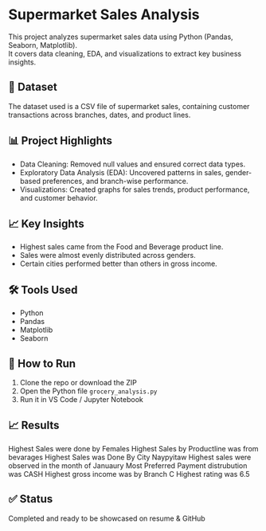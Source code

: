 # Supermarket Sales Analysis

This project analyzes supermarket sales data using Python (Pandas, Seaborn, Matplotlib).  
It covers data cleaning, EDA, and visualizations to extract key business insights.

## 📁 Dataset
The dataset used is a CSV file of supermarket sales, containing customer transactions across branches, dates, and product lines.

## 📊 Project Highlights
- Data Cleaning: Removed null values and ensured correct data types.
- Exploratory Data Analysis (EDA): Uncovered patterns in sales, gender-based preferences, and branch-wise performance.
- Visualizations: Created graphs for sales trends, product performance, and customer behavior.

## 📈 Key Insights
- Highest sales came from the Food and Beverage product line.
- Sales were almost evenly distributed across genders.
- Certain cities performed better than others in gross income.

## 🛠️ Tools Used
- Python
- Pandas
- Matplotlib
- Seaborn

## 📌 How to Run
1. Clone the repo or download the ZIP
2. Open the Python file `grocery_analysis.py`
3. Run it in VS Code / Jupyter Notebook

## 📈 Results
Highest Sales were done by Females
Highest Sales by Productline was from bevarages
Highest Sales was Done By City Naypyitaw
Highest sales were observed in the month of Januaury
Most Preferred Payment distrubution was CASH
Highest gross income was by Branch C
Highest  rating was 6.5

## ✅ Status
Completed and ready to be showcased on resume & GitHub
